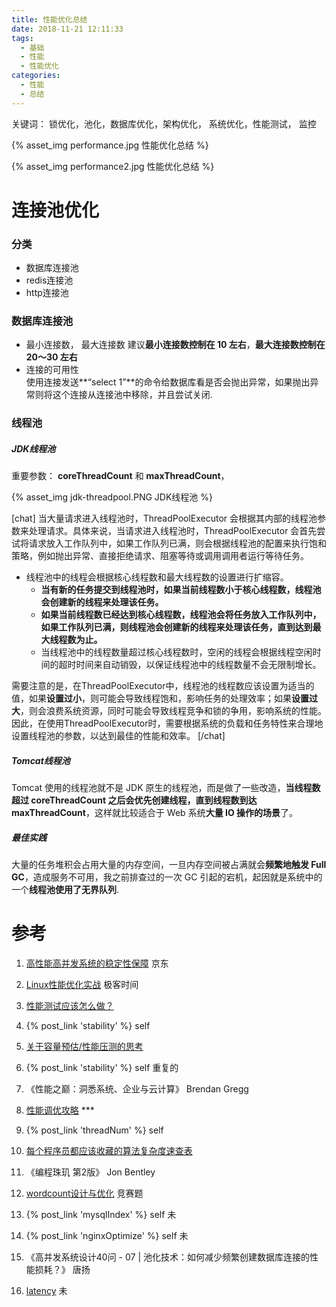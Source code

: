 ```yaml
---
title: 性能优化总结
date: 2018-11-21 12:11:33
tags: 
  - 基础
  - 性能
  - 性能优化
categories: 
  - 性能  
  - 总结
---
```


<p></p>
<!-- more -->

关键词： 锁优化，池化，数据库优化，架构优化， 系统优化，性能测试， 监控 

{% asset_img performance.jpg 性能优化总结 %}

{% asset_img performance2.jpg 性能优化总结 %}

#  连接池优化
###  分类 
+ 数据库连接池 
+ redis连接池 
+ http连接池

###  数据库连接池 
+ 最小连接数， 最大连接数
   建议**最小连接数控制在 10 左右**，**最大连接数控制在 20～30 左右**
+ 连接的可用性   
   使用连接发送**“select 1”**的命令给数据库看是否会抛出异常，如果抛出异常则将这个连接从连接池中移除，并且尝试关闭.

###  线程池
#####   JDK线程池
重要参数： **coreThreadCount** 和 **maxThreadCount**，

{% asset_img jdk-threadpool.PNG JDK线程池 %}

[chat]
当大量请求进入线程池时，ThreadPoolExecutor 会根据其内部的线程池参数来处理请求。具体来说，当请求进入线程池时，ThreadPoolExecutor 会首先尝试将请求放入工作队列中，如果工作队列已满，则会根据线程池的配置来执行饱和策略，例如抛出异常、直接拒绝请求、阻塞等待或调用调用者运行等待任务。

+ 线程池中的线程会根据核心线程数和最大线程数的设置进行扩缩容。
   - **当有新的任务提交到线程池时，如果当前线程数小于核心线程数，线程池会创建新的线程来处理该任务。**
   - **如果当前线程数已经达到核心线程数，线程池会将任务放入工作队列中，如果工作队列已满，则线程池会创建新的线程来处理该任务，直到达到最大线程数为止。**
   - 当线程池中的线程数量超过核心线程数时，空闲的线程会根据线程空闲时间的超时时间来自动销毁，以保证线程池中的线程数量不会无限制增长。


需要注意的是，在ThreadPoolExecutor中，线程池的线程数应该设置为适当的值，如果**设置过小**，则可能会导致线程饱和，影响任务的处理效率；如果**设置过大**，则会浪费系统资源，同时可能会导致线程竞争和锁的争用，影响系统的性能。因此，在使用ThreadPoolExecutor时，需要根据系统的负载和任务特性来合理地设置线程池的参数，以达到最佳的性能和效率。
[/chat]

##### Tomcat线程池
Tomcat 使用的线程池就不是 JDK 原生的线程池，而是做了一些改造，**当线程数超过 coreThreadCount 之后会优先创建线程，直到线程数到达maxThreadCount**，这样就比较适合于 Web 系统**大量 IO 操作的场景**了。

##### 最佳实践
大量的任务堆积会占用大量的内存空间，一旦内存空间被占满就会**频繁地触发 Full GC**，造成服务不可用，我之前排查过的一次 GC 引起的宕机，起因就是系统中的一个**线程池使用了无界队列**.

# 参考
1. [高性能高并发系统的稳定性保障](http://dwz.cn/4SrP4L) 京东

2. [Linux性能优化实战](https://time.geekbang.org/column/intro/140)  极客时间

3. [性能测试应该怎么做？](https://coolshell.cn/articles/17381.html) 

4. {% post_link 'stability' %}  self

5. [关于容量预估/性能压测的思考](http://blog.jobbole.com/88958/)

6. {% post_link 'stability' %}   self  重复的

7. 《性能之巅：洞悉系统、企业与云计算》 Brendan Gregg

8. [性能调优攻略](https://coolshell.cn/articles/7490.html/comment-page-1)  *** 

9. {% post_link 'threadNum' %}  self

10. [每个程序员都应该收藏的算法复杂度速查表](http://www.codeceo.com/article/algorithm-complexity-table.html)

11. 《编程珠玑 第2版》 Jon Bentley

12. [wordcount设计与优化](https://yq.aliyun.com/articles/25487)  竞赛题

13. {%  post_link   'mysqlIndex'  %}     self 未

14. {%  post_link   'nginxOptimize'  %}   self 未

15. 《高并发系统设计40问 - 07 | 池化技术：如何减少频繁创建数据库连接的性能损耗？》 唐扬

100. [latency](https://colin-scott.github.io/personal_website/research/interactive_latency.html)  未  
